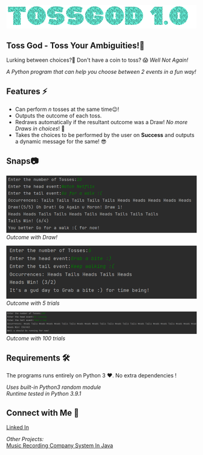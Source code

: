 ![TossGod 1.0](res/tossgod.gif)
## Toss God -  Toss Your Ambiguities!🎈
Lurking between choices?🤔 Don't have a coin to toss? 😱 _Well Not Again!_

_A Python program that can help you choose between 2 events in a fun way!_

## Features ⚡

* Can perform _n_ tosses at the same time😉!
* Outputs the outcome of each toss.
* Redraws automatically if the resultant outcome was a Draw! _No more Draws in choices_! 🤞
* Takes the choices to be performed by the user on **Success** and outputs a dynamic message for the same! 😎

## Snaps📷

![Outcome with Draw!](res/1.png)  
_Outcome with Draw!_    

![Outcome with 5 trials](res/2.png)  
_Outcome with 5 trials_

![Outcome with 100 trials](res/3.png)  
_Outcome with 100 trials_

## Requirements 🛠

The programs runs entirely on Python 3 ❤. No extra dependencies !

_Uses built-in Python3 random module_  
_Runtime tested in Python 3.9.1_

## Connect with Me 📱
[Linked In](https://www.linkedin.com/in/neeraj-s-kumar-938161129)  


_Other Projects:_  
[Music Recording Company System In Java](https://github.com/neerajsk911/MusicRecordingCompany)

